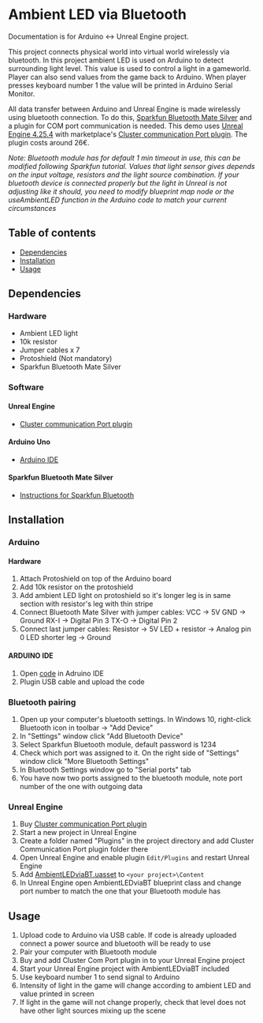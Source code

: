 # Ambient LED via Bluetooth
Documentation is for Arduino <-> Unreal Engine project.

This project connects physical world into virtual world wirelessly via bluetooth. In this project ambient LED is used on Arduino to detect surrounding light level. This value is used to control a light in a gameworld. Player can also send values from the game back to Arduino. When player presses keyboard number 1 the value will be printed in Arduino Serial Monitor. 

All data transfer between Arduino and Unreal Engine is made wirelessly using bluetooth connection. To do this, [Sparkfun Bluetooth Mate Silver](https://www.sparkfun.com/products/12576?_ga=2.249061124.245259742.1607244308-1158639612.1605182896) and a plugin for COM port communication is needed. This demo uses [Unreal Engine 4.25.4](https://www.unrealengine.com/en-US/) with marketplace's [Cluster communication Port plugin](https://docs.unrealengine.com/marketplace/en-US/product/cluster-communication-port?lang=en-US). The plugin costs around 26€.

_Note: Bluetooth module has for default 1 min timeout in use, this can be modified following Sparkfun tutorial. Values that light sensor gives depends on the input voltage, resistors and the light source combination. If your bluetooth device is connected properly but the light in Unreal is not adjusting like it should, you need to modify blueprint map node or the useAmbientLED function in the Arduino code to match your current circumstances_

## Table of contents
* [Dependencies](#dependencies)
* [Installation](#installation)
* [Usage](#usage)

## Dependencies

### Hardware
* Ambient LED light
* 10k resistor
* Jumper cables x 7
* Protoshield (Not mandatory)
* Sparkfun Bluetooth Mate Silver

### Software

#### Unreal Engine
* [Cluster communication Port plugin](https://docs.unrealengine.com/marketplace/en-US/product/cluster-communication-port?lang=en-US)

#### Arduino Uno
* [Arduino IDE](https://www.arduino.cc/en/software)

#### Sparkfun Bluetooth Mate Silver
* [Instructions for Sparkfun Bluetooth](https://learn.sparkfun.com/tutorials/using-the-bluesmirf?_ga=2.139351216.245259742.1607244308-1158639612.1605182896)

## Installation

### Arduino

#### Hardware
1. Attach Protoshield on top of the Arduino board
2. Add 10k resistor on the protoshield
3. Add ambient LED light on protoshield so it's longer leg is in same section with resistor's leg with thin stripe
4. Connect Bluetooth Mate Silver with jumper cables: 
    VCC -> 5V
    GND -> Ground
    RX-I -> Digital Pin 3
    TX-O -> Digital Pin 2
5. Connect last jumper cables:
    Resistor -> 5V
    LED + resistor -> Analog pin 0
    LED shorter leg -> Ground

#### ARDUINO IDE
1. Open [code](https://github.com/HAMK-ICT-Project8/arduino-projects/tree/main/Cluster%20Communication%20Port/Ambient%20LED%20via%20BT/ambientBT.ino) in Adruino IDE
2. Plugin USB cable and upload the code

### Bluetooth pairing
1. Open up your computer's bluetooth settings. In Windows 10, right-click Bluetooth icon in toolbar -> "Add Device"
2. In "Settings" window click "Add Bluetooth Device"
3. Select Sparkfun Bluetooth module, default password is 1234
4. Check which port was assigned to it. On the right side of "Settings" window click "More Bluetooth Settings"
5. In Bluetooth Settings window go to "Serial ports" tab
6. You have now two ports assigned to the bluetooth module, note port number of the one with outgoing data

### Unreal Engine
1. Buy [Cluster communication Port plugin](https://docs.unrealengine.com/marketplace/en-US/product/cluster-communication-port?lang=en-US)
2. Start a new project in Unreal Engine
3. Create a folder named "Plugins" in the project directory and add Cluster Communication Port plugin folder there
4. Open Unreal Engine and enable plugin `Edit/Plugins` and restart Unreal Engine
5. Add [AmbientLEDviaBT.uasset](https://github.com/HAMK-ICT-Project8/arduino-projects/tree/main/Cluster%20Communication%20Port/Ambient%20LED%20via%20BT/AmbientLEDviaBT.uasset) to `<your project>\Content`
6. In Unreal Engine open AmbientLEDviaBT blueprint class and change port number to match the one that your Bluetooth module has

## Usage

1. Upload code to Arduino via USB cable. If code is already uploaded connect a power source and bluetooth will be ready to use
2. Pair your computer with Bluetooth module
3. Buy and add Cluster Com Port plugin in to your Unreal Engine project
4. Start your Unreal Engine project with AmbientLEDviaBT included
5. Use keyboard number 1 to send signal to Arduino
6. Intensity of light in the game will change according to ambient LED and value printed in screen
7. If light in the game will not change properly, check that level does not have other light sources mixing up the scene
